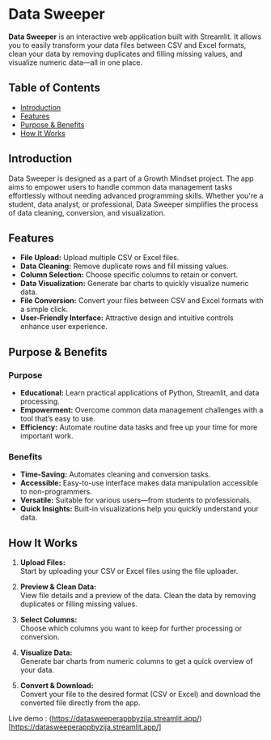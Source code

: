 # Data Sweeper

**Data Sweeper** is an interactive web application built with Streamlit. It allows you to easily transform your data files between CSV and Excel formats, clean your data by removing duplicates and filling missing values, and visualize numeric data—all in one place.

## Table of Contents

- [Introduction](#introduction)
- [Features](#features)
- [Purpose & Benefits](#purpose--benefits)
- [How It Works](#how-it-works)


## Introduction

Data Sweeper is designed as a part of a Growth Mindset project. The app aims to empower users to handle common data management tasks effortlessly without needing advanced programming skills. Whether you're a student, data analyst, or professional, Data Sweeper simplifies the process of data cleaning, conversion, and visualization.

## Features

- **File Upload:** Upload multiple CSV or Excel files.
- **Data Cleaning:** Remove duplicate rows and fill missing values.
- **Column Selection:** Choose specific columns to retain or convert.
- **Data Visualization:** Generate bar charts to quickly visualize numeric data.
- **File Conversion:** Convert your files between CSV and Excel formats with a simple click.
- **User-Friendly Interface:** Attractive design and intuitive controls enhance user experience.

## Purpose & Benefits

### Purpose

- **Educational:** Learn practical applications of Python, Streamlit, and data processing.
- **Empowerment:** Overcome common data management challenges with a tool that’s easy to use.
- **Efficiency:** Automate routine data tasks and free up your time for more important work.

### Benefits

- **Time-Saving:** Automates cleaning and conversion tasks.
- **Accessible:** Easy-to-use interface makes data manipulation accessible to non-programmers.
- **Versatile:** Suitable for various users—from students to professionals.
- **Quick Insights:** Built-in visualizations help you quickly understand your data.

## How It Works

1. **Upload Files:**  
   Start by uploading your CSV or Excel files using the file uploader.

2. **Preview & Clean Data:**  
   View file details and a preview of the data. Clean the data by removing duplicates or filling missing values.

3. **Select Columns:**  
   Choose which columns you want to keep for further processing or conversion.

4. **Visualize Data:**  
   Generate bar charts from numeric columns to get a quick overview of your data.

5. **Convert & Download:**  
   Convert your file to the desired format (CSV or Excel) and download the converted file directly from the app.

Live demo : (https://datasweeperappbyzija.streamlit.app/)[https://datasweeperappbyzija.streamlit.app/]